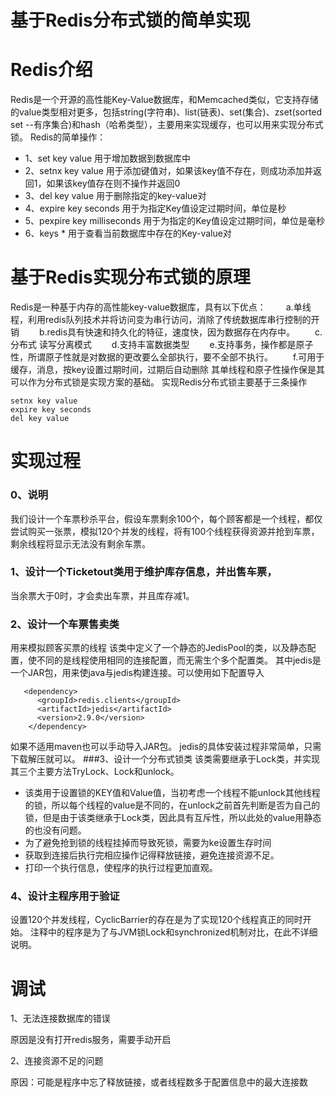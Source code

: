 # **基于Redis分布式锁的简单实现**
# Redis介绍
Redis是一个开源的高性能Key-Value数据库，和Memcached类似，它支持存储的value类型相对更多，包括string(字符串)、list(链表)、set(集合)、zset(sorted set --有序集合)和hash（哈希类型），主要用来实现缓存，也可以用来实现分布式锁。
Redis的简单操作：
* 1、set key value 用于增加数据到数据库中
* 2、setnx key value 用于添加键值对，如果该key值不存在，则成功添加并返回1，如果该key值存在则不操作并返回0
* 3、del key value 用于删除指定的key-value对
* 4、expire key seconds 用于为指定Key值设定过期时间，单位是秒
* 5、pexpire key milliseconds  用于为指定的Key值设定过期时间，单位是毫秒
* 6、keys * 用于查看当前数据库中存在的Key-value对
# 基于Redis实现分布式锁的原理
Redis是一种基于内存的高性能key-value数据库，具有以下优点：
　　a.单线程，利用redis队列技术并将访问变为串行访问，消除了传统数据库串行控制的开销
　　b.redis具有快速和持久化的特征，速度快，因为数据存在内存中。
　　c.分布式 读写分离模式
　　d.支持丰富数据类型
　　e.支持事务，操作都是原子性，所谓原子性就是对数据的更改要么全部执行，要不全部不执行。
　　f.可用于缓存，消息，按key设置过期时间，过期后自动删除
其单线程和原子性操作保是其可以作为分布式锁是实现方案的基础。
实现Redis分布式锁主要基于三条操作
```
setnx key value 
expire key seconds 
del key value 
```
# 实现过程
### 0、说明
我们设计一个车票秒杀平台，假设车票剩余100个，每个顾客都是一个线程，都仅尝试购买一张票，模拟120个并发的线程，将有100个线程获得资源并抢到车票，剩余线程将显示无法没有剩余车票。
### 1、设计一个Ticketout类用于维护库存信息，并出售车票，
当余票大于0时，才会卖出车票，并且库存减1。
### 2、设计一个车票售卖类
用来模拟顾客买票的线程
该类中定义了一个静态的JedisPool的类，以及静态配置，使不同的是线程使用相同的连接配置，而无需生个多个配置类。
其中jedis是一个JAR包，用来使java与jedis构建连接。可以使用如下配置导入
```
   <dependency>
      <groupId>redis.clients</groupId>
      <artifactId>jedis</artifactId>
      <version>2.9.0</version>
    </dependency>
```
如果不适用maven也可以手动导入JAR包。
jedis的具体安装过程非常简单，只需下载解压就可以。
###3、设计一个分布式锁类
该类需要继承于Lock类，并实现其三个主要方法TryLock、Lock和unlock。
* 该类用于设置锁的KEY值和Value值，当初考虑一个线程不能unlock其他线程的锁，所以每个线程的value是不同的，在unlock之前首先判断是否为自己的锁，但是由于该类继承于Lock类，因此具有互斥性，所以此处的value用静态的也没有问题。
* 为了避免抢到锁的线程挂掉而导致死锁，需要为ke设置生存时间
* 获取到连接后执行完相应操作记得释放链接，避免连接资源不足。
* 打印一个执行信息，使程序的执行过程更加直观。
### 4、设计主程序用于验证
设置120个并发线程，CyclicBarrier的存在是为了实现120个线程真正的同时开始。
注释中的程序是为了与JVM锁Lock和synchronized机制对比，在此不详细说明。
# 调试
1、无法连接数据库的错误

原因是没有打开redis服务，需要手动开启

2、连接资源不足的问题

原因：可能是程序中忘了释放链接，或者线程数多于配置信息中的最大连接数


